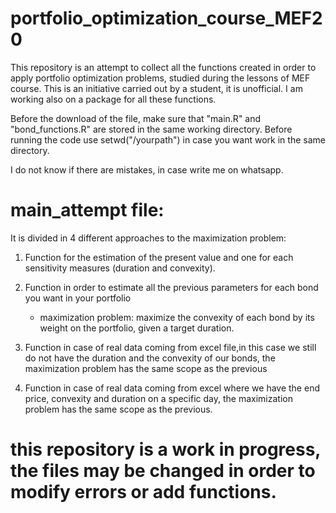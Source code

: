 # portfolio_optimization_course_MEF20
This repository is an attempt to collect all the functions created in order to apply portfolio optimization problems, studied during the lessons of MEF course.
This is an initiative carried out by a student, it is unofficial. I am working also on a package for all these functions.

Before the  download of the file, make sure that "main.R" and "bond_functions.R" are stored in the same working directory. 
Before running the code use setwd("/yourpath") in case you want work in the same directory.

I do not know if there are mistakes, in case write me on whatsapp.

# main_attempt file:
It is divided in 4 different approaches to the maximization problem:

1) Function for the estimation of the present value and one for each sensitivity measures (duration and convexity).

2) Function in order to estimate all the previous parameters for each bond you want in your portfolio
  
   - maximization problem: maximize the convexity of each bond by its weight on the portfolio, given a target duration.

3) Function in case of real data coming from excel file,in this case we still do not have the duration and the convexity of our bonds, the maximization problem has the same scope as the previous

4) Function in case of real data coming from excel where we have the end price, convexity and duration on a specific day, the maximization problem has the same scope as the previous.

# this repository is a work in progress, the files may be changed in order to modify errors or add functions. 
